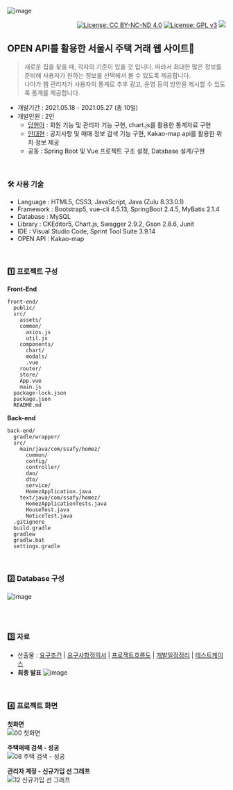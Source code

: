 ![image](https://user-images.githubusercontent.com/45550607/123782648-83456780-d910-11eb-94da-d6d0e5de7bc0.png)

<div align="right">

[![License: CC BY-NC-ND 4.0](https://img.shields.io/badge/License-CC%20BY--NC--ND%204.0-lightgrey.svg)](https://creativecommons.org/licenses/by-nc-nd/4.0/) [![License: GPL v3](https://img.shields.io/badge/License-GPLv3-blue.svg)](https://www.gnu.org/licenses/gpl-3.0) <a href="https://hits.seeyoufarm.com"/><img src="https://github.com/eona1301/Homez.git"/></a>

</div>

## OPEN API를 활용한 서울시 주택 거래 웹 사이트🏡 
> 새로운 집을 찾을 때, 각자의 기준이 있을 것 입니다. 따라서 최대한 많은 정보를 준비해 사용자가 원하는 정보를 선택해서 볼 수 있도록 제공합니다.<br>
> 나아가 웹 관리자가 사용자의 통계로 추후 광고, 운영 등의 방안을 제시할 수 있도록 통계를 제공합니다.

- 개발기간 : 2021.05.18 - 2021.05.27 (총 10일)
- 개발인원 : 2인
  - [당현아](https://github.com/eona1301) : 회원 기능 및 관리자 기능 구현, chart.js를 활용한 통계자료 구현
  - [안대현](https://github.com/daehyun1023) : 공지사항 및 매매 정보 검색 기능 구현, Kakao-map api를 활용한 위치 정보 제공
  - 공동 : Spring Boot 및 Vue 프로젝트 구조 설정, Database 설계/구현

<br>

### 🛠 사용 기술
- Language : HTML5, CSS3, JavaScript, Java (Zulu 8.33.0.1)
- Framework : Bootstrap5, vue-cli 4.5.13, SpringBoot 2.4.5, MyBatis 2.1.4
- Database : MySQL
- Library : CKEditor5, Chart.js, Swagger 2.9.2, Gson 2.8.6, Junit
- IDE : Visual Studio Code, Sprint Tool Suite 3.9.14
- OPEN API : Kakao-map

<br>

### 1️⃣ 프로젝트 구성

**Front-End**
```
front-end/
  public/
  src/
    assets/
    common/
      axios.js
      util.js
    components/
      chart/
      modals/
      .vue
    router/
    store/
    App.vue
    main.js
  package-lock.json
  package.json
  README.md
```

**Back-end**
```
back-end/
  gradle/wrapper/
  src/
    main/java/com/ssafy/homez/
      common/
      config/
      controller/
      dao/
      dto/
      service/
      HomezApplication.java
    text/java/com/ssafy/homez/
      HomezApplicationTests.java
      HouseTest.java
      NoticeTest.java
  .gitignore
  build.gradle
  gradlew
  gradlw.bat
  settings.gradle
```

<br>

### 2️⃣ Database 구성

![image](https://user-images.githubusercontent.com/45550607/123820513-9b7bad80-d935-11eb-9232-9903a0739d63.png)

<br><br>

### 3️⃣ 자료

- 산출물 : [요구조건](https://docs.google.com/document/d/1p-SGSSefXCOUUcknbobOb2VE--ZSoSpjk0fYEuX49ak/edit?usp=sharing) | [요구사항정의서](https://docs.google.com/spreadsheets/d/1WpeoD_AWJMRUXC347Wqrz-eq-tYtPQd87targpkAoNo/edit?usp=sharing) | [프로젝트흐름도](https://www.figma.com/file/5bNSRQgHkd11eruEllCMqd/Homez?node-id=0%3A1) | [개발일정정리](https://docs.google.com/spreadsheets/d/1wRDpXA7T7uTvxhGH3w3dI8ZHN5hW0lQ2iZnWQf3DqbU/edit?usp=sharing) | [테스트케이스](https://docs.google.com/spreadsheets/d/1Oo7_bG9lv-PPGNL2pPxGTwaPpJNvsywQorQu2lWpQOo/edit?usp=sharing)
- **최종 발표**
![image](https://user-images.githubusercontent.com/45550607/123815713-a9c7ca80-d931-11eb-85d8-83aca084fc29.png)
<br>

### 4️⃣ 프로젝트 화면

**첫화면**<br>
![00  첫화면](https://user-images.githubusercontent.com/45550607/123820747-c6fe9800-d935-11eb-856f-5b5b680f45fb.png)

**주택매매 검색 - 성공**<br>
![08  주택 검색 - 성공](https://user-images.githubusercontent.com/45550607/123820796-cebe3c80-d935-11eb-8f8f-ea6ad0a3cdb7.png)

**관리자 계정 - 신규가입 선 그래프**<br>
![12  신규가입 선 그래프](https://user-images.githubusercontent.com/45550607/123820766-c8c85b80-d935-11eb-86f8-9ffc6a33511f.png)